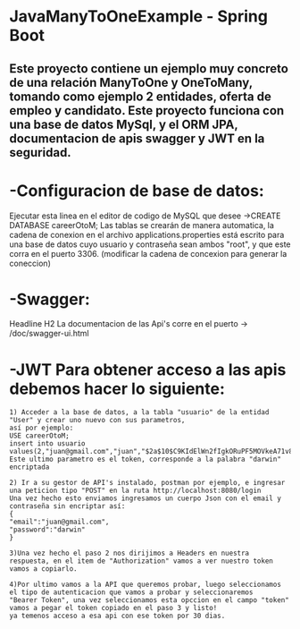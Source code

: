 # JavaManyToOneExample - Spring Boot

## Este proyecto contiene un ejemplo muy concreto de una relación ManyToOne y OneToMany, tomando como ejemplo 2 entidades, oferta de empleo y candidato. Este proyecto funciona con una base de datos MySql, y el ORM JPA, documentacion de apis swagger y JWT en la seguridad.

# -Configuracion de base de datos:
  Ejecutar esta linea en el editor de codigo de MySQL que desee ->CREATE DATABASE careerOtoM;
  Las tablas se crearán de manera automatica, la cadena de conexion en el archivo applications.properties está
  escrito para una base de datos cuyo usuario y contraseña sean ambos "root", y que este corra en el puerto 3306.
  (modificar la cadena de concexion para generar la coneccion)

# -Swagger:
  Headline H2 La documentacion de las Api's corre en el puerto -> /doc/swagger-ui.html

# -JWT Para obtener acceso a las apis debemos hacer lo siguiente: 
    1) Acceder a la base de datos, a la tabla "usuario" de la entidad "User" y crear uno nuevo con sus parametros,
    así por ejemplo:
    USE careerOtoM;
    insert into usuario values(2,"juan@gmail.com","juan","$2a$10$C9KIdElWn2fIgkORuPF5MOVkeA71v8Jfi8fj5hDtD/8n0U6DPgQC2");
    Este ultimo parametro es el token, corresponde a la palabra "darwin" encriptada
    
    2) Ir a su gestor de API's instalado, postman por ejemplo, e ingresar una peticion tipo "POST" en la ruta http://localhost:8080/login
    Una vez hecho esto enviamos ingresamos un cuerpo Json con el email y contraseña sin encriptar así:
    {
    "email":"juan@gmail.com",
    "password":"darwin"
    }
    
    3)Una vez hecho el paso 2 nos dirijimos a Headers en nuestra respuesta, en el item de "Authorization" vamos a ver nuestro token
    vamos a copiarlo.
    
    4)Por ultimo vamos a la API que queremos probar, luego seleccionamos el tipo de autenticacion que vamos a probar y seleccionaremos
    "Bearer Token", una vez seleccionamos esta opccion en el campo "token" vamos a pegar el token copiado en el paso 3 y listo!
    ya temenos acceso a esa api con ese token por 30 dias.





    
